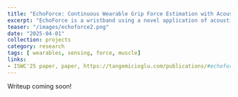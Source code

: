 ```yaml
---
title: "EchoForce: Continuous Wearable Grip Force Estimation with Acoustic Sensing"
excerpt: "EchoForce is a wristband using a novel application of acoustic sensing to continuously measure grip force via subtle skin deformations using only a speaker and microphone. EchoForce is inexpensive, does not need calibration, and can be worn and taken off quickly, making it highly practical for wearable grip force measurement in health monitoring and HCI."
teaser: "/images/echoforce2.png"
date: "2025-04-01"
collection: projects
category: research
tags: [ wearables, sensing, force, muscle]
links:
- ISWC'25 paper, paper, https://tangemicioglu.com/publications/#echoforce-continuous-grip-force-estimation]
---
```


Writeup coming soon!
